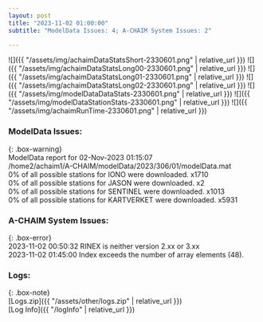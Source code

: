 ```yaml
---
layout: post
title: "2023-11-02 01:00:00"
subtitle: "ModelData Issues: 4; A-CHAIM System Issues: 2"

---
```


![]({{ "/assets/img/achaimDataStatsShort-2330601.png" | relative_url }})
![]({{ "/assets/img/achaimDataStatsLong00-2330601.png" | relative_url }})
![]({{ "/assets/img/achaimDataStatsLong01-2330601.png" | relative_url }})
![]({{ "/assets/img/achaimDataStatsLong02-2330601.png" | relative_url }})
![]({{ "/assets/img/modelDataDataStats-2330601.png" | relative_url }})
![]({{ "/assets/img/modelDataStationStats-2330601.png" | relative_url }})
![]({{ "/assets/img/achaimRunTime-2330601.png" | relative_url }})


### ModelData Issues:  
  
{: .box-warning}  
 ModelData report for 02-Nov-2023 01:15:07   
 /home2/achaim1/A-CHAIM/modelData/2023/306/01/modelData.mat   
 0% of all possible stations for IONO were downloaded. x1710   
 0% of all possible stations for JASON were downloaded. x2   
 0% of all possible stations for SENTINEL were downloaded. x1013   
 0% of all possible stations for KARTVERKET were downloaded. x5931   
  
### A-CHAIM System Issues:  
  
{: .box-error}  
2023-11-02 00:50:32 RINEX is neither version 2.xx or 3.xx  
2023-11-02 01:45:00 Index exceeds the number of array elements (48).  

### Logs:  
  
{: .box-note}  
[Logs.zip]({{ "/assets/other/logs.zip" | relative_url }})  
[Log Info]({{ "/logInfo" | relative_url }})  
